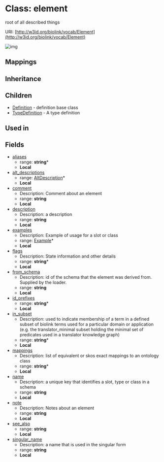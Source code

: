# Class: element


root of all described things

URI: [http://w3id.org/biolink/vocab/Element](http://w3id.org/biolink/vocab/Element)

![img](images/Element.png)
## Mappings

## Inheritance

## Children

 * [Definition](Definition.md) - definition base class
 * [TypeDefinition](TypeDefinition.md) - A type definition
## Used in

## Fields

 * [aliases](aliases.md)
    * range: **string***
    * __Local__
 * [alt_descriptions](alt_descriptions.md)
    * range: [AltDescription](AltDescription.md)*
    * __Local__
 * [comment](comment.md)
    * Description: Comment about an element
    * range: **string**
    * __Local__
 * [description](description.md)
    * Description: a description
    * range: **string**
    * __Local__
 * [examples](examples.md)
    * Description: Example of usage for a slot or class
    * range: [Example](Example.md)*
    * __Local__
 * [flags](flags.md)
    * Description: State information and other details
    * range: **string***
    * __Local__
 * [from_schema](from_schema.md)
    * Description: id of the schema that the element was derived from.  Supplied by the loader.
    * range: **string**
    * __Local__
 * [id_prefixes](id_prefixes.md)
    * range: **string***
    * __Local__
 * [in_subset](in_subset.md)
    * Description: used to indicate membership of a term in a defined subset of biolink terms used for a particular domain or application (e.g. the translator_minimal subset holding the minimal set of predicates used in a translator knowledge graph)
    * range: **string***
    * __Local__
 * [mappings](mappings.md)
    * Description: list of equivalent or skos exact mappings to an ontology class
    * range: **string***
    * __Local__
 * [name](name.md)
    * Description: a unique key that identifies a slot, type or class in a schema
    * range: **string**
    * __Local__
 * [note](note.md)
    * Description: Notes about an element
    * range: **string**
    * __Local__
 * [see_also](see_also.md)
    * range: **string**
    * __Local__
 * [singular_name](singular_name.md)
    * Description: a name that is used in the singular form
    * range: **string**
    * __Local__
